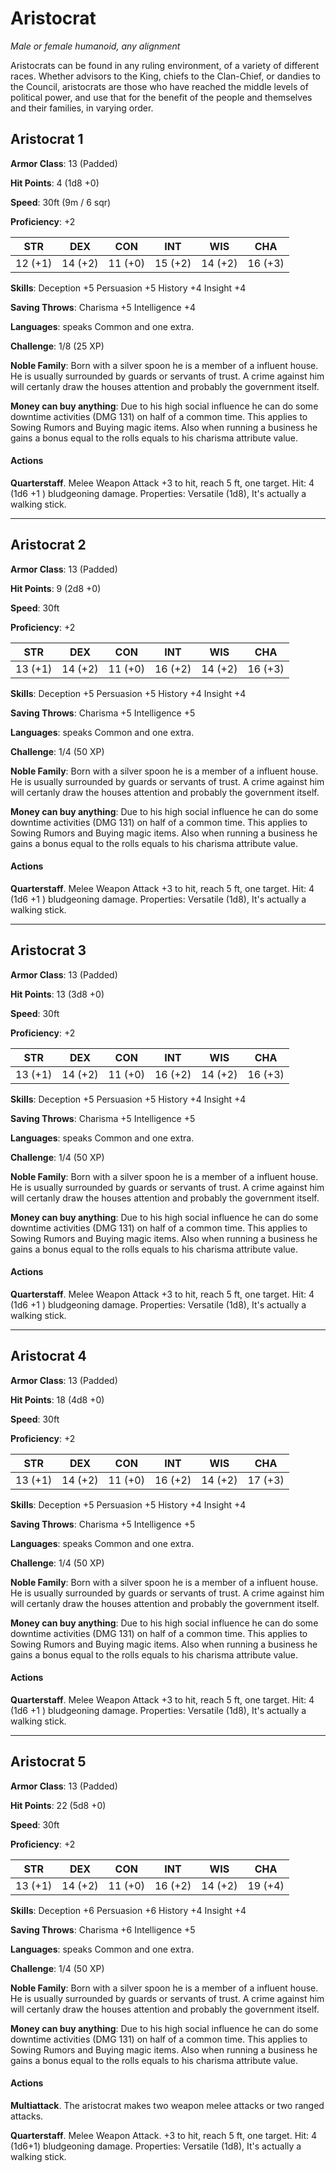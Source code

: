 # Aristocrat
*Male or female humanoid, any alignment*

Aristocrats can be found in any ruling environment, of a variety of different races. Whether advisors to the King, chiefs to the Clan-Chief, or dandies to the Council, aristocrats are those who have reached the middle levels of political power, and use that for the benefit of the people and themselves and their families, in varying order.

## Aristocrat 1
**Armor Class**: 13 (Padded)

**Hit Points**: 4 (1d8 +0)

**Speed**: 30ft (9m / 6 sqr)

**Proficiency**: +2

**STR**|**DEX**|**CON**|**INT**|**WIS**|**CHA**
-------|-------|-------|-------|-------|-------
12 (+1)|14 (+2)|11 (+0)|15 (+2)|14 (+2)|16 (+3)

**Skills**: Deception +5 Persuasion +5 History +4 Insight +4

**Saving Throws**: Charisma +5 Intelligence +4 

**Languages**: speaks Common and one extra.

**Challenge**: 1/8 (25 XP) 

**Noble Family**: Born with a silver spoon he is a member of a influent house. He is usually surrounded by guards or servants of trust. A crime against him will certanly draw the houses attention and probably the government itself.

**Money can buy anything**: Due to his high social influence he can do some downtime activities (DMG 131) on half of a common time. This applies to Sowing Rumors and Buying magic items. Also when running a business he gains a bonus equal to the rolls equals to his charisma attribute value.

#### Actions
**Quarterstaff**. Melee Weapon Attack +3 to hit, reach 5 ft, one target. Hit: 4 (1d6 +1 ) bludgeoning damage. Properties: Versatile (1d8), It's actually a walking stick.

---

## Aristocrat 2
**Armor Class**: 13 (Padded)

**Hit Points**: 9 (2d8 +0)

**Speed**: 30ft

**Proficiency**: +2

**STR**|**DEX**|**CON**|**INT**|**WIS**|**CHA**
-------|-------|-------|-------|-------|-------
13 (+1)|14 (+2)|11 (+0)|16 (+2)|14 (+2)|16 (+3)

**Skills**: Deception +5 Persuasion +5 History +4 Insight +4

**Saving Throws**: Charisma +5 Intelligence +5

**Languages**: speaks Common and one extra.

**Challenge**: 1/4 (50 XP) 

**Noble Family**: Born with a silver spoon he is a member of a influent house. He is usually surrounded by guards or servants of trust. A crime against him will certanly draw the houses attention and probably the government itself.

**Money can buy anything**: Due to his high social influence he can do some downtime activities (DMG 131) on half of a common time. This applies to Sowing Rumors and Buying magic items. Also when running a business he gains a bonus equal to the rolls equals to his charisma attribute value.

#### Actions
**Quarterstaff**. Melee Weapon Attack +3 to hit, reach 5 ft, one target. Hit: 4 (1d6 +1 ) bludgeoning damage. Properties: Versatile (1d8), It's actually a walking stick.

---

## Aristocrat 3
**Armor Class**: 13 (Padded)

**Hit Points**: 13 (3d8 +0)

**Speed**: 30ft

**Proficiency**: +2

**STR**|**DEX**|**CON**|**INT**|**WIS**|**CHA**
-------|-------|-------|-------|-------|-------
13 (+1)|14 (+2)|11 (+0)|16 (+2)|14 (+2)|16 (+3)

**Skills**: Deception +5 Persuasion +5 History +4 Insight +4

**Saving Throws**: Charisma +5 Intelligence +5

**Languages**: speaks Common and one extra.

**Challenge**: 1/4 (50 XP) 

**Noble Family**: Born with a silver spoon he is a member of a influent house. He is usually surrounded by guards or servants of trust. A crime against him will certanly draw the houses attention and probably the government itself.

**Money can buy anything**: Due to his high social influence he can do some downtime activities (DMG 131) on half of a common time. This applies to Sowing Rumors and Buying magic items. Also when running a business he gains a bonus equal to the rolls equals to his charisma attribute value.

#### Actions
**Quarterstaff**. Melee Weapon Attack +3 to hit, reach 5 ft, one target. Hit: 4 (1d6 +1 ) bludgeoning damage. Properties: Versatile (1d8), It's actually a walking stick.

---

## Aristocrat 4
**Armor Class**: 13 (Padded)

**Hit Points**: 18 (4d8 +0)

**Speed**: 30ft

**Proficiency**: +2

**STR**|**DEX**|**CON**|**INT**|**WIS**|**CHA**
-------|-------|-------|-------|-------|-------
13 (+1)|14 (+2)|11 (+0)|16 (+2)|14 (+2)|17 (+3)

**Skills**: Deception +5 Persuasion +5 History +4 Insight +4

**Saving Throws**: Charisma +5 Intelligence +5

**Languages**: speaks Common and one extra.

**Challenge**: 1/4 (50 XP) 

**Noble Family**: Born with a silver spoon he is a member of a influent house. He is usually surrounded by guards or servants of trust. A crime against him will certanly draw the houses attention and probably the government itself.

**Money can buy anything**: Due to his high social influence he can do some downtime activities (DMG 131) on half of a common time. This applies to Sowing Rumors and Buying magic items. Also when running a business he gains a bonus equal to the rolls equals to his charisma attribute value.

#### Actions
**Quarterstaff**. Melee Weapon Attack +3 to hit, reach 5 ft, one target. Hit: 4 (1d6 +1 ) bludgeoning damage. Properties: Versatile (1d8), It's actually a walking stick.

---

## Aristocrat 5
**Armor Class**: 13 (Padded)

**Hit Points**: 22 (5d8 +0)

**Speed**: 30ft

**Proficiency**: +2

**STR**|**DEX**|**CON**|**INT**|**WIS**|**CHA**
-------|-------|-------|-------|-------|-------
13 (+1)|14 (+2)|11 (+0)|16 (+2)|14 (+2)|19 (+4)

**Skills**: Deception +6 Persuasion +6 History +4 Insight +4

**Saving Throws**: Charisma +6 Intelligence +5

**Languages**: speaks Common and one extra.

**Challenge**: 1/4 (50 XP) 

**Noble Family**: Born with a silver spoon he is a member of a influent house. He is usually surrounded by guards or servants of trust. A crime against him will certanly draw the houses attention and probably the government itself.

**Money can buy anything**: Due to his high social influence he can do some downtime activities (DMG 131) on half of a common time. This applies to Sowing Rumors and Buying magic items. Also when running a business he gains a bonus equal to the rolls equals to his charisma attribute value.

#### Actions
**Multiattack**. The aristocrat makes two weapon melee attacks or two ranged attacks.

**Quarterstaff**. Melee Weapon Attack. +3 to hit, reach 5 ft, one target. Hit: 4 (1d6+1) bludgeoning damage. Properties: Versatile (1d8), It's actually a walking stick.


